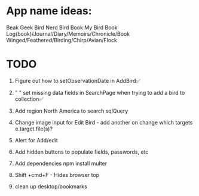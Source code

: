 # App name ideas:
Beak Geek
Bird Nerd
Bird Book
My Bird Book
Log(book)/Journal/Diary/Memoirs/Chronicle/Book
Winged/Feathered/Birding/Chirp/Avian/Flock


# TODO
1. Figure out how to setObservationDate in AddBird✅

2. "                " set missing data fields in SearchPage when
trying to add a bird to collection✅

3. Add region North America to search sqlQuery

5. Change image input for Edit Bird - add another on change which targets e.target.file(s)?

6. Alert for Add/edit

7. Add hidden buttons to populate fields, passwords, etc

8. Add dependencies
npm install multer

9. Shift +cmd+F - Hides browser top

10. clean up desktop/bookmarks